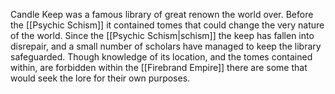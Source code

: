 Candle Keep was a famous library of great renown the world over. Before the [[Psychic Schism]] it contained tomes that could change the very nature of the world. Since the [[Psychic Schism|schism]] the keep has fallen into disrepair, and a small number of scholars have managed to keep the library safeguarded. Though knowledge of its location, and the tomes contained within, are forbidden within the [[Firebrand Empire]] there are some that would seek the lore for their own purposes.